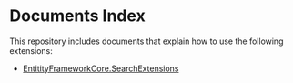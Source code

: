 # Documents Index

This repository includes documents that explain how to use the following extensions:
- [EntitityFrameworkCore.SearchExtensions](EntitityFrameworkCore.SearchExtensions)